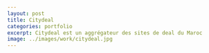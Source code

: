```yaml
---
layout: post
title: Citydeal
categories: portfolio
excerpt: Citydeal est un aggrégateur des sites de deal du Maroc
image: ../images/work/citydeal.jpg
---
```

